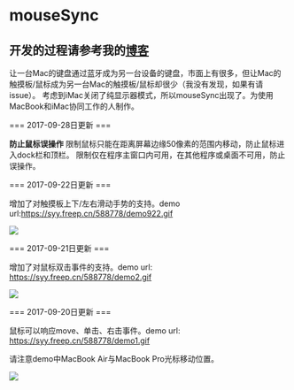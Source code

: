 # mouseSync

## 开发的过程请参考我的[博客](http://zhihaozhang.github.io/2017/09/23/让iMac与MacBook高效协同工作——mouseSync开发心得/)

让一台Mac的键盘通过蓝牙成为另一台设备的键盘，市面上有很多，但让Mac的触摸板/鼠标成为另一台Mac的触摸板/鼠标却很少（我没有发现，如果有请issue）。
考虑到iMac关闭了纯显示器模式，所以mouseSync出现了。为使用MacBook和iMac协同工作的人制作。

=== 2017-09-28日更新 ===

**防止鼠标误操作**
限制鼠标只能在距离屏幕边缘50像素的范围内移动，防止鼠标进入dock栏和顶栏。
限制仅在程序主窗口内可用，在其他程序或桌面不可用，防止误操作。

=== 2017-09-22日更新 ===

增加了对触摸板上下/左右滑动手势的支持。demo url:https://syy.freep.cn/588778/demo922.gif

![](https://syy.freep.cn/588778/demo922.gif)

=== 2017-09-21日更新 ===

增加了对鼠标双击事件的支持。demo url: https://syy.freep.cn/588778/demo2.gif

![](https://syy.freep.cn/588778/demo2.gif)

=== 2017-09-20日更新 ===

鼠标可以响应move、单击、右击事件。demo url: https://syy.freep.cn/588778/demo1.gif

请注意demo中MacBook Air与MacBook Pro光标移动位置。

![](https://syy.freep.cn/588778/demo1.gif)

